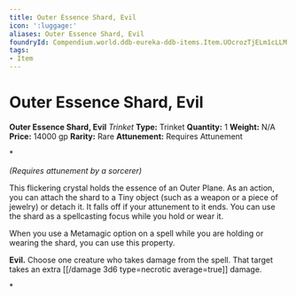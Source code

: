 ```yaml
---
title: Outer Essence Shard, Evil
icon: ':luggage:'
aliases: Outer Essence Shard, Evil
foundryId: Compendium.world.ddb-eureka-ddb-items.Item.UOcrozTjELm1cLLM
tags:
- Item
---
```


# Outer Essence Shard, Evil

**Outer Essence Shard, Evil**
_Trinket_
**Type:** Trinket
**Quantity:** 1
**Weight:** N/A
**Price:** 14000 gp
**Rarity:** Rare
**Attunement:** Requires Attunement

*<div class="item-attunement"><i>(Requires attunement by a sorcerer)</i><p>This flickering crystal holds the essence of an Outer Plane. As an action, you can attach the shard to a Tiny object (such as a weapon or a piece of jewelry) or detach it. It falls off if your attunement to it ends. You can use the shard as a spellcasting focus while you hold or wear it.

When you use a Metamagic option on a spell while you are holding or wearing the shard, you can use this property.

**Evil.** Choose one creature who takes damage from the spell. That target takes an extra  [[/damage 3d6 type=necrotic average=true]] damage.</p>*